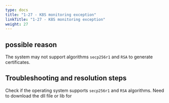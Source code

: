 ```yaml
---
type: docs
title: "1-27 - K8S monitoring exception"
linkTitle: "1-27 - K8S monitoring exception"
weight: 27
---
```


## possible reason

The system may not support algorithms `secp256r1` and `RSA` to generate certificates.

## Troubleshooting and resolution steps

Check if the operating system supports `secp256r1` and `RSA` algorithms. Need to download the dll file or lib for

<p style="margin-top: 3rem;"> </p>